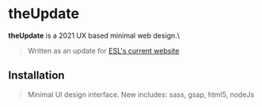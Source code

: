 # theUpdate

__theUpdate__ is a 2021 UX based minimal web design.\
> Written as an update for [ESL's current website](https://elevetesolutions.com)

## Installation

> Minimal UI design interface.
> New includes: sass, gsap, html5, nodeJs
